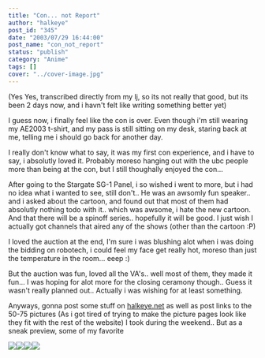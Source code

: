 ```yaml
---
title: "Con... not Report"
author: "halkeye"
post_id: "345"
date: "2003/07/29 16:44:00"
post_name: "con_not_report"
status: "publish"
category: "Anime"
tags: []
cover: "../cover-image.jpg"
---
```


(Yes Yes, transcribed directly from my lj, so its not really that good, but its been 2 days now, and i havn't felt like writing something better yet)

I guess now, i finally feel like the con is over. Even though i'm still wearing my AE2003 t-shirt, and my pass is still sitting on my desk, staring back at me, telling me i should go back for another day.

I really don't know what to say, it was my first con experience, and i have to say, i absolutly loved it.
Probably moreso hanging out with the ubc people more than being at the con, but I still thoughally enjoyed the con...

After going to the Stargate SG-1 Panel, i so wished i went to more, but i had no idea what i wanted to see, still don't.. He was an awsomly fun speaker.. and i asked about the cartoon, and found out that most of them had absolutly nothing todo with it.. which was awsome, i hate the new cartoon. And that there will be a spinoff series.. hopefully it will be good. I just wish I actually got channels that aired any of the shows (other than the cartoon :P)

I loved the auction at the end, I'm sure i was blushing alot when i was doing the bidding on robotech, i could feel my face get really hot, moreso than just the temperature in the room... eeep :)

But the auction was fun, loved all the VA's.. well most of them, they made it fun... I was hoping for alot more for the closing ceramony though.. Guess it wasn't really planned out.. Actually i was wishing for at least something.

Anyways, gonna post some stuff on [halkeye.net](https://www.halkeye.net) as well as post links to the 50-75 pictures (As i got tired of trying to make the picture pages look like they fit with the rest of the website) I took during the weekend.. But as a sneak preview, some of my favorite

![](https://gallery.halkeye.net/albums/2003-07-26/DCP_0435.thumb.jpg)![](https://gallery.halkeye.net/albums/2003-07-26/DCP_0440.thumb.jpg)![](https://gallery.halkeye.net/albums/2003-07-27/DCP_0450.thumb.jpg)![](https://gallery.halkeye.net/albums/2003-07-27/DCP_0464.thumb.jpg)
